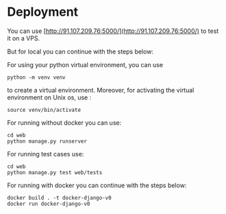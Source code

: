 # Deployment

You can use [http://91.107.209.76:5000/](http://91.107.209.76:5000/) to test it on a VPS.

But for local you can continue with the steps below:

For using your python virtual environment, you can use
  
	python -m venv venv

to create a virtual environment. Moreover, for activating the virtual environment on Unix os, use :
  
	source venv/bin/activate

For running without docker you can use:

	cd web
	python manage.py runserver
  
For running test cases use:

	cd web
	python manage.py test web/tests
  
For running with docker you can continue with the steps below:
  
	docker build . -t docker-django-v0
	docker run docker-django-v0
